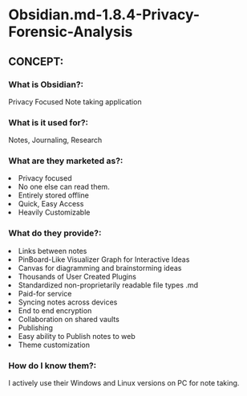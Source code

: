 # Obsidian.md-1.8.4-Privacy-Forensic-Analysis

<h2>CONCEPT:</h2>
<h3>What is Obsidian?:</h3> 
Privacy Focused Note taking application
<h3>What is it used for?:</h3>
Notes, Journaling, Research
<h3>What are they marketed as?: </h3>
<lo>
<li>Privacy focused</li>
<li>No one else can read them.</li>
<li>Entirely stored offline</li>
<li>Quick, Easy Access</li>
<li>Heavily Customizable</li>
</lo>
<h3>What do they provide?: </h3>
<lo>
<li>Links between notes</li>
<li>PinBoard-Like Visualizer Graph for Interactive Ideas</li>
<li>Canvas for diagramming and brainstorming ideas</li>
<li>Thousands of User Created Plugins</li>
<li>Standardized non-proprietarily readable file types .md</li>
<li>Paid-for service</li>
<li>Syncing notes across devices</li>
<li>End to end encryption</li>
<li>Collaboration on shared vaults</li>
<li>Publishing</li>
<li>Easy ability to Publish notes to web</li>
<li>Theme customization</li>
</lo>
<h3>How do I know them?: </h3>
I actively use their Windows and Linux versions on PC for note taking.

